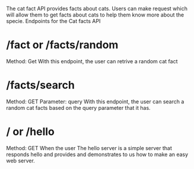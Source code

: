 The cat fact API provides facts about cats. Users can make request which will allow them to get facts about cats to help them know more about the specie. 
Endpoints for the Cat facts API
# /fact or /facts/random 
Method: Get
With this endpoint, the user can retrive a random cat fact

# /facts/search
Method: GET
Parameter: query
With this endpoint, the user can search a random cat facts based on the query parameter that it has.

# / or /hello
Method: GET
When the user 
The hello server is a simple server that responds hello and provides and demonstrates to us how to make an easy web server. 
